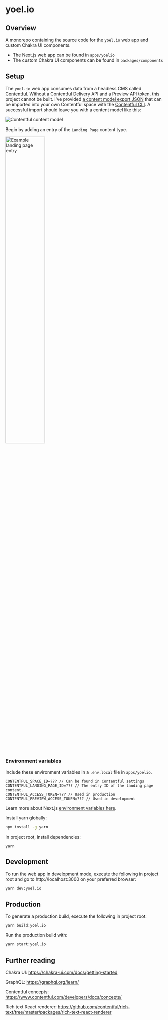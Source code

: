 # yoel.io

## Overview

A monorepo containing the source code for the `yoel.io` web app and custom Chakra UI components.

- The Next.js web app can be found in `apps/yoelio`
- The custom Chakra UI components can be found in `packages/components`

## Setup

The `yoel.io` web app consumes data from a headless CMS called [Contentful](https://www.contentful.com/developers/docs/). Without a Contentful Delivery API and a Preview API token, this project cannot be built. I've provided [a content model export JSON](https://github.com/Yoelio/yoel.io/blob/main/apps/yoelio/contentful_yoelio_content_model.json) that can be imported into your own Contentful space with the [Contentful CLI](https://www.contentful.com/developers/docs/tutorials/cli/import-and-export/). A successful import should leave you with a content model like this:

![Contentful content model](https://imgur.com/PXv4HKx.png)


Begin by adding an entry of the `Landing Page` content type.

<img src="https://imgur.com/TqlLtgL.png" alt="Example landing page entry" width="50%"/>

### Environment variables

Include these environment variables in a `.env.local` file in `apps/yoelio`.

```
CONTENTFUL_SPACE_ID=??? // Can be found in Contentful settings
CONTENTFUL_LANDING_PAGE_ID=??? // The entry ID of the landing page content.
CONTENTFUL_ACCESS_TOKEN=??? // Used in production
CONTENTFUL_PREVIEW_ACCESS_TOKEN=??? // Used in development
```

Learn more about Next.js [environment variables here](https://nextjs.org/docs/basic-features/environment-variables).

Install yarn globally:

```bash
npm install -g yarn
```

In project root, install dependencies:

```bash
yarn
```

## Development

To run the web app in development mode, execute the following in project root and go to http://localhost:3000 on your preferred browser:

```bash
yarn dev:yoel.io
```

## Production

To generate a production build, execute the following in project root:

```bash
yarn build:yoel.io
```

Run the production build with:

```bash
yarn start:yoel.io
```

## Further reading

Chakra UI: https://chakra-ui.com/docs/getting-started

GraphQL: https://graphql.org/learn/

Contentful concepts: https://www.contentful.com/developers/docs/concepts/

Rich text React renderer: https://github.com/contentful/rich-text/tree/master/packages/rich-text-react-renderer
